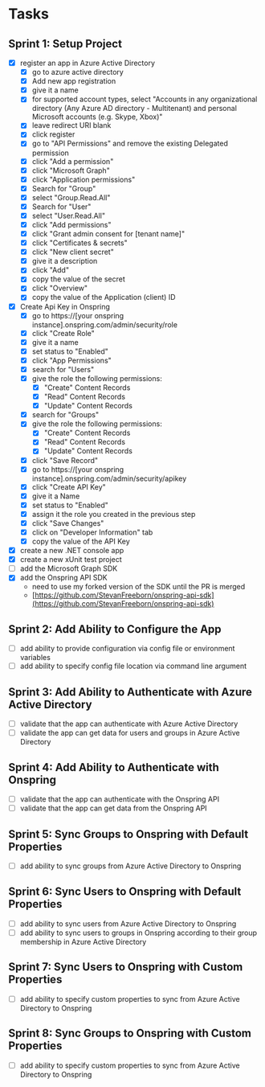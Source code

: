# Tasks

## Sprint 1: Setup Project

- [x] register an app in Azure Active Directory
  - [x] go to azure active directory
  - [x] Add new app registration
  - [x] give it a name
  - [x] for supported account types, select "Accounts in any organizational directory (Any Azure AD directory - Multitenant) and personal Microsoft accounts (e.g. Skype, Xbox)"
  - [x] leave redirect URI blank
  - [x] click register
  - [x] go to "API Permissions" and remove the existing Delegated permission
  - [x] click "Add a permission"
  - [x] click "Microsoft Graph"
  - [x] click "Application permissions"
  - [x] Search for "Group"
  - [x] select "Group.Read.All"
  - [x] Search for "User"
  - [x] select "User.Read.All"
  - [x] click "Add permissions"
  - [x] click "Grant admin consent for [tenant name]"
  - [x] click "Certificates & secrets"
  - [x] click "New client secret"
  - [x] give it a description
  - [x] click "Add"
  - [x] copy the value of the secret
  - [x] click "Overview"
  - [x] copy the value of the Application (client) ID
- [x] Create Api Key in Onspring
  - [x] go to https://[your onspring instance].onspring.com/admin/security/role
  - [x] click "Create Role"
  - [x] give it a name
  - [x] set status to "Enabled"
  - [x] click "App Permissions"
  - [x] search for "Users"
  - [x] give the role the following permissions:
    - [x] "Create" Content Records
    - [x] "Read" Content Records
    - [x] "Update" Content Records
  - [x] search for "Groups"
  - [x] give the role the following permissions:
    - [x] "Create" Content Records
    - [x] "Read" Content Records
    - [x] "Update" Content Records
  - [x] click "Save Record"
  - [x] go to https://[your onspring instance].onspring.com/admin/security/apikey
  - [x] click "Create API Key"
  - [x] give it a Name
  - [x] set status to "Enabled"
  - [x] assign it the role you created in the previous step
  - [x] click "Save Changes"
  - [x] click on "Developer Information" tab
  - [x] copy the value of the API Key
- [x] create a new .NET console app
- [x] create a new xUnit test project
- [ ] add the Microsoft Graph SDK
- [x] add the Onspring API SDK
  - need to use my forked version of the SDK until the PR is merged
  - [https://github.com/StevanFreeborn/onspring-api-sdk](https://github.com/StevanFreeborn/onspring-api-sdk)

## Sprint 2: Add Ability to Configure the App

- [ ] add ability to provide configuration via config file or environment variables
- [ ] add ability to specify config file location via command line argument

## Sprint 3: Add Ability to Authenticate with Azure Active Directory

- [ ] validate that the app can authenticate with Azure Active Directory
- [ ] validate the app can get data for users and groups in Azure Active Directory

## Sprint 4: Add Ability to Authenticate with Onspring

- [ ] validate that the app can authenticate with the Onspring API
- [ ] validate that the app can get data from the Onspring API

## Sprint 5: Sync Groups to Onspring with Default Properties

- [ ] add ability to sync groups from Azure Active Directory to Onspring

## Sprint 6: Sync Users to Onspring with Default Properties

- [ ] add ability to sync users from Azure Active Directory to Onspring
- [ ] add ability to sync users to groups in Onspring according to their group membership in Azure Active Directory

## Sprint 7: Sync Users to Onspring with Custom Properties

- [ ] add ability to specify custom properties to sync from Azure Active Directory to Onspring

## Sprint 8: Sync Groups to Onspring with Custom Properties

- [ ] add ability to specify custom properties to sync from Azure Active Directory to Onspring
